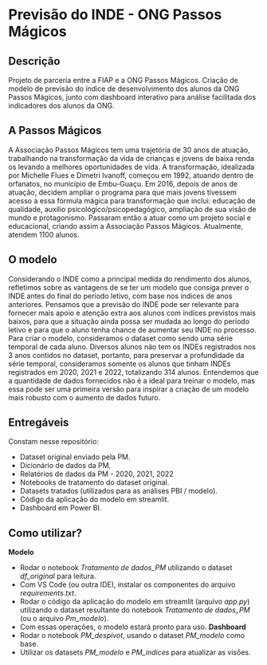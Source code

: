 # Previsão do INDE - ONG Passos Mágicos
## Descrição
Projeto de parceria entre a FIAP e a ONG Passos Mágicos. Criação de modelo de previsão do índice de desenvolvimento dos alunos da ONG Passos Mágicos, junto com dashboard interativo para análise facilitada dos indicadores dos alunos da ONG.
## A Passos Mágicos
A Associação Passos Mágicos tem uma trajetória de 30 anos de atuação, trabalhando na transformação da vida de crianças e jovens de baixa renda os levando a melhores oportunidades de vida. A transformação, idealizada por Michelle Flues e Dimetri Ivanoff, começou em 1992, atuando dentro de orfanatos, no município de Embu-Guaçu.
Em 2016, depois de anos de atuação, decidem ampliar o programa para que mais jovens tivessem acesso a essa fórmula mágica para transformação que inclui: educação de qualidade, auxílio psicológico/psicopedagógico, ampliação de sua visão de mundo e protagonismo. Passaram então a atuar como um projeto social e educacional, criando assim a Associação Passos Mágicos. Atualmente, atendem 1100 alunos.
## O modelo
Considerando o INDE como a principal medida do rendimento dos alunos, refletimos sobre as vantagens de se ter um modelo que consiga prever o INDE antes do final do período letivo, com base nos índices de anos anteriores. Pensamos que a previsão do INDE pode ser relevante para fornecer mais apoio e atenção extra aos alunos com índices previstos mais baixos, para que a situação ainda possa ser mudada ao longo do período letivo e para que o aluno tenha chance de aumentar seu INDE no processo. Para criar o modelo, consideramos o dataset como sendo uma série temporal de cada aluno. Diversos alunos não tem os INDEs registrados nos 3 anos contidos no dataset, portanto, para preservar a profundidade da série temporal, consideramos somente os alunos que tinham INDEs registrados em 2020, 2021 e 2022, totalizando 314 alunos. Entendemos que a quantidade de dados fornecidos não é a ideal para treinar o modelo, mas essa pode ser uma primeira versão para inspirar a criação de um modelo mais robusto com o aumento de dados futuro. 
## Entregáveis
Constam nesse repositório:
* Dataset original enviado pela PM.
* Dicionário de dados da PM.
* Relatórios de dados da PM - 2020, 2021, 2022
* Notebooks de tratamento do dataset original.
* Datasets tratados (utilizados para as análises PBI / modelo).
* Código da aplicação do modelo em streamlit.
* Dashboard em Power BI.
## Como utilizar?
**Modelo**
* Rodar o notebook _Tratamento de dados_PM_ utilizando o dataset _df_original_ para leitura.
* Com VS Code (ou outra IDE), instalar os componentes do arquivo _requirements.txt_.
* Rodar o código da aplicação do modelo em streamlit (arquivo _app.py_) utilizando o dataset resultante do notebook _Tratamento de dados_PM_ (ou o arquivo _Pm_modelo_).
* Com essas operações, o modelo estará pronto para uso.
**Dashboard**
* Rodar o notebook _PM_despivot_, usando o dataset _PM_modelo_ como base.
* Utilizar os datasets _PM_modelo_ e _PM_indices_ para atualizar as visões. 

